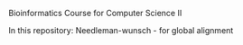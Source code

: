 Bioinformatics Course for Computer Science II

In this repository:
Needleman-wunsch - for global alignment
